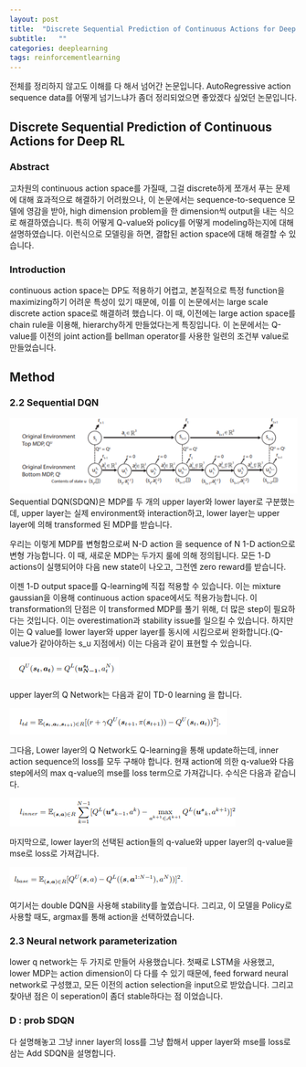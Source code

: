 ```yaml
---
layout: post
title:  "Discrete Sequential Prediction of Continuous Actions for Deep RL 리뷰 및 설명"
subtitle:   ""
categories: deeplearning
tags: reinforcementlearning
---
```

전체를 정리하지 않고도 이해를 다 해서 넘어간 논문입니다. AutoRegressive action sequence data를 어떻게 넘기느냐가 좀더 정리되었으면 좋았겠다 싶었던 논문입니다.

## Discrete Sequential Prediction of Continuous Actions for Deep RL

### Abstract

고차원의 continuous action space를 가질때, 그걸 discrete하게 쪼개서 푸는 문제에 대해 효과적으로 해결하기 어려웠으나, 이 논문에서는 sequence-to-sequence 모델에 영감을 받아, high dimension problem을 한 dimension씩 output을 내는 식으로 해결하였습니다.
 특히 어떻게 Q-value와 policy를 어떻게 modeling하는지에 대해 설명하였습니다. 이런식으로 모델링을 하면, 결합된 action space에 대해 해결할 수 있습니다. 

### Introduction

continuous action space는 DP도 적용하기 어렵고, 본질적으로 특정 function을 maximizing하기 어려운 특성이 있기 때문에, 이를 이 논문에서는 large scale discrete action space로 해결하려 했습니다. 이 때, 이전에는 large action space를 chain rule을 이용해, hierarchy하게 만들었다는게 특징입니다.
이 논문에서는 Q-value를 이전의 joint action를  bellman operator를 사용한 일련의 조건부 value로 만들었습니다. 

## Method

### 2.2 Sequential DQN
![sequential_dqn](/assets/img/sequential_dqn_1.PNG)
Sequential DQN(SDQN)은 MDP를 두 개의 upper layer와 lower layer로 구분했는데, upper layer는 실제 environment와 interaction하고, lower layer는 upper layer에 의해 transformed 된 MDP를 받습니다.

우리는 이렇게 MDP를 변형함으로써 N-D action 을 sequence of N 1-D action으로 변형 가능합니다. 이 때, 새로운 MDP는 두가지 룰에 의해 정의됩니다. 모든 1-D actions이 실행되어야 다음 new state이 나오고, 그전엔 zero reward를 받습니다.

이젠 1-D output space를 Q-learning에 직접 적용할 수 있습니다.  이는 mixture gaussian을 이용해 continuous action space에서도 적용가능합니다.
이 transformation의 단점은 이 transformed MDP를 풀기 위해, 더 많은 step이 필요하다는 것입니다. 이는 overestimation과 stability issue를 일으킬 수 있습니다. 하지만 이는 Q value를 lower layer와 upper layer를 동시에 시킴으로써 완화합니다.(Q-value가 같아야하는 s_u 지점에서) 이는 다음과 같이 표현할 수 있습니다.

![sequential_dqn](/assets/img/sequential_dqn_2.PNG)

upper layer의 Q Network는 다음과 같이 TD-0 learning 을 합니다.

![sequential_dqn](/assets/img/sequential_dqn_3.PNG)

그다음, Lower layer의 Q Network도 Q-learning을 통해 update하는데, inner action sequence의 loss를 모두 구해야 합니다. 현재 action에 의한 q-value와 다음 step에서의 max q-value의 mse를 loss term으로 가져갑니다. 수식은 다음과 같습니다.

![sequential_dqn](/assets/img/sequential_dqn_4.PNG)

마지막으로, lower layer의 선택된 action들의 q-value와 upper layer의 q-value을 mse로 loss로 가져갑니다.

![sequential_dqn](/assets/img/sequential_dqn_5.PNG)

여기서는 double DQN을 사용해 stability를 높였습니다.
그리고, 이 모델을 Policy로 사용할 때도, argmax를 통해 action을 선택하였습니다.

### 2.3 Neural network parameterization

lower q network는 두 가지로 만들어 사용했습니다. 첫째로 LSTM을 사용했고, lower MDP는 action dimension이 다 다를 수 있기 때문에, feed forward neural network로 구성했고, 모든 이전의 action selection을 input으로 받았습니다. 그리고 찾아낸 점은 이 seperation이 좀더 stable하다는 점 이었습니다. 

### D : prob SDQN

다 설명해놓고 그냥 inner layer의 loss를 그냥 합해서 upper layer와 mse를 loss로 삼는 Add SDQN을 설명합니다.


